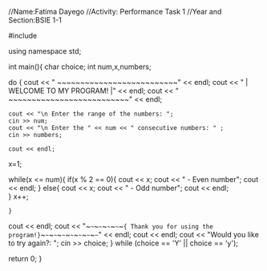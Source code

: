 //Name:Fatima Dayego
//Activity: Performance Task 1
//Year and Section:BSIE 1-1

#include<iostream>

using namespace std;

int main(){
char choice;
int num,x,numbers;

do {
    cout << "     ~~~~~~~~~~~~~~~~~~~~~~~~~~" << endl;
    cout << "     | WELCOME TO MY PROGRAM! |" << endl;
    cout << "     ~~~~~~~~~~~~~~~~~~~~~~~~~~" << endl;
   
    cout << "\n Enter the range of the numbers: ";
    cin >> num;
    cout << "\n Enter the " << num << " consecutive numbers: " ;
    cin >> numbers;

    cout << endl;

x=1;

while(x <= num){
    if(x % 2 == 0){
        cout << x;
                cout << " - Even number";
        cout << endl;
    }
    else{
        cout << x;
                cout << " - Odd number";
        cout << endl;        
    }
     x++;

    }

  cout << endl;
  cout << "~`~`~`~`~`~`~`~`~`{ Thank you for using the program!}`~`~`~`~`~`~`~`~`~`~`~`~`~`~`" << endl;
  cout << endl;
  cout << "Would you like to try again?: ";
  cin >> choice;
} while (choice == 'Y' || choice == 'y'); 

return 0;
}
